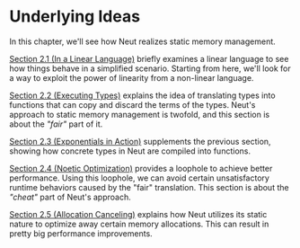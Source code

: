 # Underlying Ideas

In this chapter, we'll see how Neut realizes static memory management.

[Section 2.1 (In a Linear Language)](./in-a-linear-language.md) briefly examines a linear language to see how things behave in a simplified scenario. Starting from here, we'll look for a way to exploit the power of linearity from a non-linear language.

[Section 2.2 (Executing Types)](./executing-types.md) explains the idea of translating types into functions that can copy and discard the terms of the types. Neut's approach to static memory management is twofold, and this section is about the _"fair"_ part of it.

[Section 2.3 (Exponentials in Action)](./exponentials-in-action.md) supplements the previous section, showing how concrete types in Neut are compiled into functions.

[Section 2.4 (Noetic Optimization)](./noetic-optimization.md) provides a loophole to achieve better performance. Using this loophole, we can avoid certain unsatisfactory runtime behaviors caused by the "fair" translation. This section is about the _"cheat"_ part of Neut's approach.

[Section 2.5 (Allocation Canceling)](./allocation-canceling.md) explains how Neut utilizes its static nature to optimize away certain memory allocations. This can result in pretty big performance improvements.

